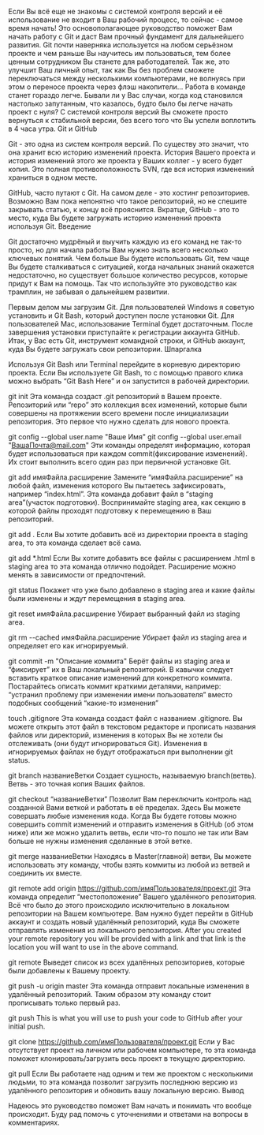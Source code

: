 Если Вы всё еще не знакомы с системой контроля версий и её использование не входит в Ваш рабочий процесс, то сейчас - самое время начать! Это основополагающее руководство поможет Вам начать работу с Git и даст Вам прочный фундамент для дальнейшего развития. Git почти наверняка используется на любом серьёзном проекте и чем раньше Вы научитесь им пользоваться, тем более ценным сотрудником Вы станете для работодателей. Так же, это улучшит Ваш личный опыт, так как Вы без проблем сможете переключаться между несколькими компьютерами, не волнуясь при этом о переносе проекта через флэш накопители… Работа в команде станет гораздо легче. Бывали ли у Вас случаи, когда код становился настолько запутанным, что казалось, будто было бы легче начать проект с нуля? С системой контроля версий Вы сможете просто вернуться к стабильной версии, без всего того что Вы успели воплотить в 4 часа утра.
Git и GitHub

Git - это одна из систем контроля версий. По существу это значит, что она хранит всю историю изменений проекта. История Вашего проекта и история изменений этого же проекта у Ваших коллег - у всего будет копия. Это полная противоположность SVN, где вся история изменений храниться в одном месте.

GitHub, часто путают с Git. На самом деле - это хостинг репозиториев. Возможно Вам пока непонятно что такое репозиторий, но не спешите закрывать статью, к концу всё прояснится. Вкратце, GitHub - это то место, куда Вы будете загружать историю изменений проекта используя Git.
Введение

Git достаточно мудрёный и выучить каждую из его команд не так-то просто, но для начала работы Вам нужно знать всего несколько ключевых понятий. Чем больше Вы будете использовать Git, тем чаще Вы будете сталкиваться с ситуацией, когда начальных знаний окажется недостаточно, но существует большое количество ресурсов, которые придут к Вам на помощь. Так что используйте это руководство как трамплин, не забывая о дальнейшем развитии.

Первым делом мы загрузим Git. Для пользователей Windows я советую установить и Git Bash, который доступен после установки Git. Для пользователей Mac, использование Terminal будет достаточным. После завершения установки приступайте к регистрации аккаунта GitHub. Итак, у Вас есть Git, инструмент командной строки, и GitHub аккаунт, куда Вы будете загружать свои репозитории.
Шпаргалка

Используя Git Bash или Terminal перейдите в корневую директорию проекта. Если Вы используете Git Bash, то с помощью правого клика можно выбрать “Git Bash Here” и он запустится в рабочей директории.

git init
Эта команда создаст .git репозиторий в Вашем проекте. Репозиторий или “repo” это коллекция всех изменений, которые были совершены на протяжении всего времени после инициализации репозитория. Это первое что нужно сделать для нового проекта.

git config --global user.name "Ваше Имя"
git config --global user.email "ВашаПочта@mail.com"
Эти команды определят информацию, которая будет использоваться при каждом commit(фиксирование изменений). Их стоит выполнить всего один раз при первичной установке Git.

git add имяФайла.расширение
Замените “имяФайла.расширение” на любой файл, изменения которого Вы пытаетесь зафиксировать, например “index.html”. Эта команда добавит файл в “staging area”(участок подготовки). Воспринимайте staging area, как секцию в которой файлы проходят подготовку к перемещению в Ваш репозиторий.

git add .
Если Вы хотите добавить всё из директории проекта в staging area, то эта команда сделает всё сама.

git add *.html
Если Вы хотите добавить все файлы с расширением .html в staging area то эта команда отлично подойдет. Расширение можно менять в зависимости от предпочтений.

git status
Покажет что уже было добавлено в staging area и какие файлы были изменены и ждут перемещения в staging area.

git reset имяФайла.расширение
Убирает выбранный файл из staging area.

git rm --cached имяФайла.расширение
Убирает файл из staging area и определяет его как игнорируемый.

git commit -m "Описание коммита"
Берёт файлы из staging area и “фиксирует” их в Ваш локальный репозиторий. В кавычки следует вставить краткое описание изменений для конкретного коммита. Постарайтесь описать коммит краткими деталями, например: “устранил проблему при изменении имени пользователя” вместо подобных сообщений “какие-то изменения”

touch .gitignore
Эта команда создаст файл с названием .gitignore. Вы можете открыть этот файл в текстовом редакторе и прописать названия файлов или директорий, изменения в которых Вы не хотели бы отслеживать (они будут игнорироваться Git). Изменения в игнорируемых файлах не будут отображаться при выполнении git status.

git branch названиеВетки
Создает сущность, называемую branch(ветвь). Ветвь - это точная копия Ваших файлов.

git checkout “названиеВетки”
Позволит Вам переключить контроль над созданной Вами веткой и работать в её пределах. Здесь Вы можете совершать любые изменения кода. Когда Вы будете готовы можно совершить commit изменений и отправить изменения в GitHub (об этом ниже) или же можно удалить ветвь, если что-то пошло не так или Вам больше не нужны изменения сделанные в этой ветке.

git merge названиеВетки
Находясь в Master(главной) ветви, Вы можете использовать эту команду, чтобы взять коммиты из любой из ветвей и соединить их вместе.

git remote add origin https://github.com/имяПользователя/проект.git
Эта команда определит “местоположение” Вашего удалённого репозитория. Всё что было до этого происходило исключительно в локальном репозитории на Вашем компьютере. Вам нужно будет перейти в GitHub аккаунт и создать новый удалённый репозиторий, куда Вы сможете отправлять изменения из локального репозитория. After you created your remote repository you will be provided with a link and that link is the location you will want to use in the above command.

git remote
Выведет список из всех удалённых репозиториев, которые были добавлены к Вашему проекту.

git push -u origin master
Эта команда отправит локальные изменения в удалённый репозиторий. Таким образом эту команду стоит прописывать только первый раз.

git push
This is what you will use to push your code to GitHub after your initial push.

git clone https://github.com/имяПользователя/проект.git
Если у Вас отсутствует проект на личном или рабочем компьютере, то эта команда поможет клонировать/загрузить весь проект в текущую директорию.

git pull
Если Вы работаете над одним и тем же проектом с несколькими людьми, то эта команда позволит загрузить последнюю версию из удалённого репозитория и обновить вашу локальную версию.
Вывод

Надеюсь это руководство поможет Вам начать и понимать что вообще происходит. Буду рад помочь с уточнениями и ответами на вопросы в комментариях.